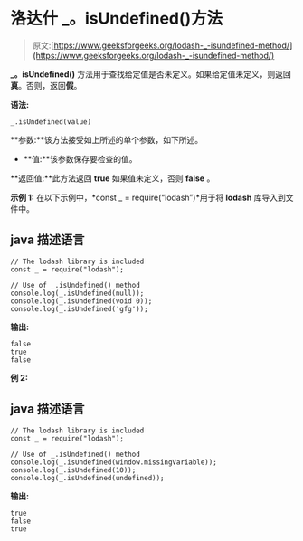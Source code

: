# 洛达什 _。isUndefined()方法

> 原文:[https://www.geeksforgeeks.org/lodash-_-isundefined-method/](https://www.geeksforgeeks.org/lodash-_-isundefined-method/)

**_。isUndefined()** 方法用于查找给定值是否未定义。如果给定值未定义，则返回**真**。否则，返回**假**。

**语法:**

```
_.isUndefined(value)
```

**参数:**该方法接受如上所述的单个参数，如下所述。

*   **值:**该参数保存要检查的值。

**返回值:**此方法返回 **true** 如果值未定义，否则 **false** 。

**示例 1:** 在以下示例中，*const _ = require(“lodash”)*用于将 **lodash** 库导入到文件中。

## java 描述语言

```
// The lodash library is included 
const _ = require("lodash");  

// Use of _.isUndefined() method 
console.log(_.isUndefined(null)); 
console.log(_.isUndefined(void 0)); 
console.log(_.isUndefined('gfg')); 
```

**输出:**

```
false
true
false

```

**例 2:**

## java 描述语言

```
// The lodash library is included
const _ = require("lodash");  

// Use of _.isUndefined() method 
console.log(_.isUndefined(window.missingVariable)); 
console.log(_.isUndefined(10)); 
console.log(_.isUndefined(undefined)); 
```

**输出:**

```
true
false
true

```